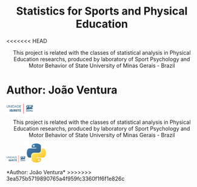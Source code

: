 <h1 align="center"> Statistics for Sports and Physical Education </h1> 
<<<<<<< HEAD

<p align="center"> This project is related with the classes of statistical analysis in Physical Education researchs, produced by laboratory of Sport Psychology and Motor Behavior of State University of Minas Gerais - Brazil </p>

<h1 align="left">
    <a href="https://www.uemg.br/downloads/identidade_visual/assinaturas/UEMG/UEMG_vertical.jpg"></a>
</h1>


Author: João Ventura
=======
<img src="https://github.com/joaoventuraoliveira/jupyter1/blob/master/imgs/uemg_ibirite2.jpg" align="center" width="70">

<p align="center"> This project is related with the classes of statistical analysis in Physical Education researchs, produced by laboratory of Sport Psychology and Motor Behavior of State University of Minas Gerais - Brazil </p>



<p float="left">
  <img src="https://github.com/joaoventuraoliveira/jupyter1/blob/master/imgs/uemg_ibirite2.jpg" width="50" />
  <img src="https://github.com/joaoventuraoliveira/jupyter1/blob/master/imgs/python.png" width="50" /> 
  <img src="" width="100" />
</p>
*Author: João Ventura*
>>>>>>> 3ea575b5719890765a4f959fc3360f1f6f1e826c

